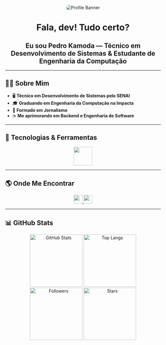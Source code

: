 <p align="center">
  <img src="https://media.licdn.com/dms/image/v2/D4D16AQHcV7jp6CY4qA/profile-displaybackgroundimage-shrink_350_1400/B4DZgatt6QHwAY-/0/1752794849854?e=1756339200&v=beta&t=zLBAveNR_YWxHu2s7HMu2dK9GNbD37GkItuWdslqq7A" alt="Profile Banner" style="max-width: 100%; border-radius: 12px;" />
</p>

<h1 align="center">Fala, dev! Tudo certo?</h1>
<h2 align="center">Eu sou Pedro Kamoda — Técnico em Desenvolvimento de Sistemas & Estudante de Engenharia da Computação</h2>

---

## 👨‍💻 Sobre Mim

- 🖥️ **Técnico em Desenvolvimento de Sistemas pelo SENAI** 
- 🎓 **Graduando em Engenharia da Computação na Impacta**
- 📰 **Formado em Jornalismo**
- ☕ **Me aprimorando em Backend e Engenharia de Software**

---

## 🚀 Tecnologias & Ferramentas

<p align="center">
  <img src="https://skillicons.dev/icons?i=js,ts,nodejs,react,tailwind,bootstrap,postgres,cs,java,gamemakerstudio" height="60" />
</p>

---

## 🌎 Onde Me Encontrar

<p align="center">
  <a href="https://www.linkedin.com/in/pedro-kamoda-522155204" target="_blank">
    <img src="https://img.shields.io/badge/LinkedIn-0077B5?style=for-the-badge&logo=linkedin&logoColor=white" height="28" />
  </a>
  <a href="https://w.app/mq9ra0" target="_blank">
    <img src="https://img.shields.io/badge/WhatsApp-25D366?style=for-the-badge&logo=whatsapp&logoColor=white" height="28" />
  </a>
</p>

---

## 📊 GitHub Stats

<p align="center">
  <img height="170" src="https://github-readme-stats.vercel.app/api?username=pedrokamodaoficial&show_icons=true&theme=dracula&hide_border=true" alt="GitHub Stats" />
  <img height="170" src="https://github-readme-stats.vercel.app/api/top-langs/?username=pedrokamodaoficial&layout=compact&theme=dracula&hide_border=true" alt="Top Langs" />
  <br/>
  <img height="170" src="https://img.shields.io/github/followers/pedrokamodaoficial?label=Followers&style=social" alt="Followers" />
  <img height="170" src="https://img.shields.io/github/stars/pedrokamodaoficial?label=Stars&style=social" alt="Stars" />
</p>

